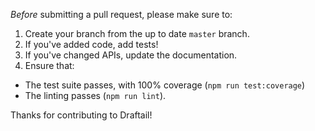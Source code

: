 _Before_ submitting a pull request, please make sure to:

1.  Create your branch from the up to date `master` branch.
2.  If you've added code, add tests!
3.  If you've changed APIs, update the documentation.
4.  Ensure that:

-   The test suite passes, with 100% coverage (`npm run test:coverage`)
-   The linting passes (`npm run lint`).

Thanks for contributing to Draftail!

